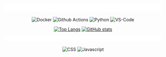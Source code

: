<div align="center">

  ![Things I Love](code_with.svg)

</div>

<p align="center">
  <img alt="Docker" src="https://img.shields.io/badge/-Docker-46a2f1?style=flat&logo=docker&logoColor=white" />
  <img alt="Github Actions" src="https://img.shields.io/badge/-Github_Actions-0a7cff?style=flat&logo=github-actions&logoColor=white" />
  <img alt="Python" src="https://img.shields.io/badge/Python-14354C?style=flat&logo=github-actions&logoColor=white" />
  <img alt="VS-Code" src="https://img.shields.io/badge/Visual_Studio_Code-0078D4?style=flat&logo=github-actions&logoColor=white" />
</p>

<div align="center">

  [![Top Langs](https://github-readme-stats.vercel.app/api/top-langs/?username=arpanghosh8453&theme=dark&hide_border=true&hide=jinja&layout=compact&hide_title=true&bg_color=161b22&text_color=bcbaba)](https://github.com/arpanghosh8453) [![GitHub stats](https://github-readme-stats.vercel.app/api?username=arpanghosh8453&theme=dark&hide_border=true&hide=prs,issues&line_height=30&show_icons=true&icon_color=905aff8b&hide_rank=true&hide_title=true&text_bold=false&bg_color=161b22&text_color=bcbaba)](https://github.com/arpanghosh8453)

</div>

<div align="center">

  ![Improve In](improve_in.svg)

</div>

<p align="center">
  <img alt="CSS" src="https://img.shields.io/badge/CSS-239120?&style=for-the-badge&logo=css3&logoColor=white" />
  <img alt="Javascript" src="https://img.shields.io/badge/JavaScript-F7DF1E?style=for-the-badge&logo=javascript&logoColor=black" />
</p>
